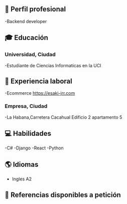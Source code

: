 ## 💼 Perfil profesional
-Backend developer


## 🎓 Educación

### Universidad, Ciudad
-Estudiante de Ciencias Informaticas en la UCI

## 💼 Experiencia laboral
-Ecommerce https://esaki-jrr.com


### Empresa, Ciudad
-La Habana,Carretera Cacahual Edificio 2 apartamento 5
## 💻 Habilidades

-C#
-Django
-React
-Python

## 🌎 Idiomas

- Ingles A2
  

## 🔗 Referencias disponibles a petición
